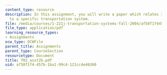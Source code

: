 ```yaml
---
content_type: resource
description: In this assignment, you will write a paper which relates 30 key points
  to a specific transportation system.
file: /media/courses/1-221j-transportation-systems-fall-2004/af58f1f4457b1ba199c4121cc4e46360_f02_asst2b.pdf
file_type: application/pdf
learning_resource_types:
- Assignments
ocw_type: OCWFile
parent_title: Assignments
parent_type: CourseSection
resourcetype: Document
title: f02_asst2b.pdf
uid: af58f1f4-457b-1ba1-99c4-121cc4e46360
---
```

